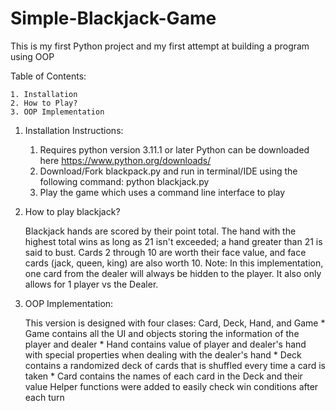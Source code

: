 # Simple-Blackjack-Game
This is my first Python project  and my first attempt at building a program using OOP

Table of Contents:

    1. Installation
    2. How to Play?
    3. OOP Implementation

1. Installation Instructions:

    1. Requires python version 3.11.1 or later
        Python can be downloaded here https://www.python.org/downloads/
    2. Download/Fork blackpack.py and run in terminal/IDE using the following command:
        python blackjack.py
    3. Play the game which uses a command line interface to play

2. How to play blackjack?

    Blackjack hands are scored by their point total. 
    The hand with the highest total wins as long as 21 isn't exceeded; a hand greater than 21 is said to bust. 
    Cards 2 through 10 are worth their face value, and face cards (jack, queen, king) are also worth 10.
    Note: 
        In this implementation, one card from the dealer will always be hidden to the player.
        It also only allows for 1 player vs the Dealer.

3. OOP Implementation:

    This version is designed with four clases: Card, Deck, Hand, and Game
        * Game contains all the UI and objects storing the information of the player and dealer
        * Hand contains value of player and dealer's hand with special properties when dealing with the dealer's hand
        * Deck contains a randomized deck of cards that is shuffled every time a card is taken
        * Card contains the names of each card in the Deck and their value
    Helper functions were added to easily check win conditions after each turn
